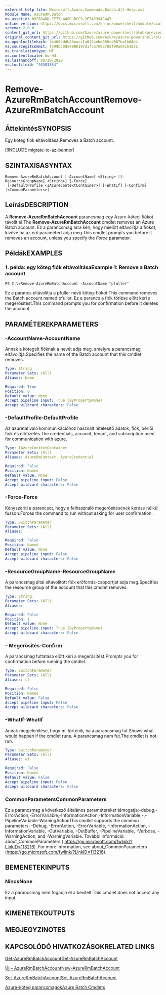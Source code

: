 ```yaml
---
external help file: Microsoft.Azure.Commands.Batch.dll-Help.xml
Module Name: AzureRM.Batch
ms.assetid: 89F604DD-EE77-440D-BCC9-3F74D994C447
online version: https://docs.microsoft.com/en-us/powershell/module/azurerm.batch/remove-azurermbatchaccount
schema: 2.0.0
content_git_url: https://github.com/Azure/azure-powershell/blob/preview/src/ResourceManager/AzureBatch/Commands.Batch/help/Remove-AzureRmBatchAccount.md
original_content_git_url: https://github.com/Azure/azure-powershell/blob/preview/src/ResourceManager/AzureBatch/Commands.Batch/help/Remove-AzureRmBatchAccount.md
ms.openlocfilehash: 3e460cddb83eacc1a012aebd009cd087ba1b68d4
ms.sourcegitcommit: f599b50d5e980197d1fca769378df90a842b42a1
ms.translationtype: MT
ms.contentlocale: hu-HU
ms.lasthandoff: 08/20/2020
ms.locfileid: "93503884"
---
```

# <span data-ttu-id="5fb56-101">Remove-AzureRmBatchAccount</span><span class="sxs-lookup"><span data-stu-id="5fb56-101">Remove-AzureRmBatchAccount</span></span>

## <span data-ttu-id="5fb56-102">Áttekintés</span><span class="sxs-lookup"><span data-stu-id="5fb56-102">SYNOPSIS</span></span>
<span data-ttu-id="5fb56-103">Egy köteg fiók eltávolítása.</span><span class="sxs-lookup"><span data-stu-id="5fb56-103">Removes a Batch account.</span></span>

[!INCLUDE [migrate-to-az-banner](../../includes/migrate-to-az-banner.md)]

## <span data-ttu-id="5fb56-104">SZINTAXISA</span><span class="sxs-lookup"><span data-stu-id="5fb56-104">SYNTAX</span></span>

```
Remove-AzureRmBatchAccount [-AccountName] <String> [[-ResourceGroupName] <String>] [-Force]
 [-DefaultProfile <IAzureContextContainer>] [-WhatIf] [-Confirm] [<CommonParameters>]
```

## <span data-ttu-id="5fb56-105">Leírás</span><span class="sxs-lookup"><span data-stu-id="5fb56-105">DESCRIPTION</span></span>
<span data-ttu-id="5fb56-106">A **Remove-AzureRmBatchAccount** parancsmag egy Azure-köteg-fiókot távolít el.</span><span class="sxs-lookup"><span data-stu-id="5fb56-106">The **Remove-AzureRmBatchAccount** cmdlet removes an Azure Batch account.</span></span>
<span data-ttu-id="5fb56-107">Ez a parancsmag arra kéri, hogy mielőtt eltávolítja a fiókot, kivéve ha az *erő* paramétert adja meg.</span><span class="sxs-lookup"><span data-stu-id="5fb56-107">This cmdlet prompts you before it removes an account, unless you specify the *Force* parameter.</span></span>

## <span data-ttu-id="5fb56-108">Példák</span><span class="sxs-lookup"><span data-stu-id="5fb56-108">EXAMPLES</span></span>

### <span data-ttu-id="5fb56-109">1. példa: egy köteg fiók eltávolítása</span><span class="sxs-lookup"><span data-stu-id="5fb56-109">Example 1: Remove a Batch account</span></span>
```
PS C:\>Remove-AzureRmBatchAccount -AccountName "pfuller"
```

<span data-ttu-id="5fb56-110">Ez a parancs eltávolítja a pfuller nevű köteg-fiókot.</span><span class="sxs-lookup"><span data-stu-id="5fb56-110">This command removes the Batch account named pfuller.</span></span>
<span data-ttu-id="5fb56-111">Ez a parancs a fiók törlése előtt kéri a megerősítést.</span><span class="sxs-lookup"><span data-stu-id="5fb56-111">This command prompts you for confirmation before it deletes the account.</span></span>

## <span data-ttu-id="5fb56-112">PARAMÉTEREK</span><span class="sxs-lookup"><span data-stu-id="5fb56-112">PARAMETERS</span></span>

### <span data-ttu-id="5fb56-113">-AccountName</span><span class="sxs-lookup"><span data-stu-id="5fb56-113">-AccountName</span></span>
<span data-ttu-id="5fb56-114">Annak a kötegelt fióknak a nevét adja meg, amelyre a parancsmag eltávolítja.</span><span class="sxs-lookup"><span data-stu-id="5fb56-114">Specifies the name of the Batch account that this cmdlet removes.</span></span>

```yaml
Type: String
Parameter Sets: (All)
Aliases: Name

Required: True
Position: 0
Default value: None
Accept pipeline input: True (ByPropertyName)
Accept wildcard characters: False
```

### <span data-ttu-id="5fb56-115">-DefaultProfile</span><span class="sxs-lookup"><span data-stu-id="5fb56-115">-DefaultProfile</span></span>
<span data-ttu-id="5fb56-116">Az azuretal való kommunikációhoz használt hitelesítő adatok, fiók, bérlői fiók és előfizetés.</span><span class="sxs-lookup"><span data-stu-id="5fb56-116">The credentials, account, tenant, and subscription used for communication with azure.</span></span>

```yaml
Type: IAzureContextContainer
Parameter Sets: (All)
Aliases: AzureRmContext, AzureCredential

Required: False
Position: Named
Default value: None
Accept pipeline input: False
Accept wildcard characters: False
```

### <span data-ttu-id="5fb56-117">-Force</span><span class="sxs-lookup"><span data-stu-id="5fb56-117">-Force</span></span>
<span data-ttu-id="5fb56-118">Kényszeríti a parancsot, hogy a felhasználó megerősítésének kérése nélkül fusson.</span><span class="sxs-lookup"><span data-stu-id="5fb56-118">Forces the command to run without asking for user confirmation.</span></span>

```yaml
Type: SwitchParameter
Parameter Sets: (All)
Aliases: 

Required: False
Position: Named
Default value: None
Accept pipeline input: False
Accept wildcard characters: False
```

### <span data-ttu-id="5fb56-119">-ResourceGroupName</span><span class="sxs-lookup"><span data-stu-id="5fb56-119">-ResourceGroupName</span></span>
<span data-ttu-id="5fb56-120">A parancsmag által eltávolított fiók erőforrás-csoportját adja meg.</span><span class="sxs-lookup"><span data-stu-id="5fb56-120">Specifies the resource group of the account that this cmdlet removes.</span></span>

```yaml
Type: String
Parameter Sets: (All)
Aliases: 

Required: False
Position: 1
Default value: None
Accept pipeline input: True (ByPropertyName)
Accept wildcard characters: False
```

### <span data-ttu-id="5fb56-121">– Megerősítés</span><span class="sxs-lookup"><span data-stu-id="5fb56-121">-Confirm</span></span>
<span data-ttu-id="5fb56-122">A parancsmag futtatása előtt kéri a megerősítést.</span><span class="sxs-lookup"><span data-stu-id="5fb56-122">Prompts you for confirmation before running the cmdlet.</span></span>

```yaml
Type: SwitchParameter
Parameter Sets: (All)
Aliases: cf

Required: False
Position: Named
Default value: False
Accept pipeline input: False
Accept wildcard characters: False
```

### <span data-ttu-id="5fb56-123">-WhatIf</span><span class="sxs-lookup"><span data-stu-id="5fb56-123">-WhatIf</span></span>
<span data-ttu-id="5fb56-124">Annak megjelenítése, hogy mi történik, ha a parancsmag fut.</span><span class="sxs-lookup"><span data-stu-id="5fb56-124">Shows what would happen if the cmdlet runs.</span></span>
<span data-ttu-id="5fb56-125">A parancsmag nem fut.</span><span class="sxs-lookup"><span data-stu-id="5fb56-125">The cmdlet is not run.</span></span>

```yaml
Type: SwitchParameter
Parameter Sets: (All)
Aliases: wi

Required: False
Position: Named
Default value: False
Accept pipeline input: False
Accept wildcard characters: False
```

### <span data-ttu-id="5fb56-126">CommonParameters</span><span class="sxs-lookup"><span data-stu-id="5fb56-126">CommonParameters</span></span>
<span data-ttu-id="5fb56-127">Ez a parancsmag a következő általános paramétereket támogatja:-debug,-ErrorAction,-ErrorVariable,-InformationAction,-InformationVariable,-,-PipelineVariable-WarningAction</span><span class="sxs-lookup"><span data-stu-id="5fb56-127">This cmdlet supports the common parameters: -Debug, -ErrorAction, -ErrorVariable, -InformationAction, -InformationVariable, -OutVariable, -OutBuffer, -PipelineVariable, -Verbose, -WarningAction, and -WarningVariable.</span></span> <span data-ttu-id="5fb56-128">További információ: about_CommonParameters ( https://go.microsoft.com/fwlink/?LinkID=113216) .</span><span class="sxs-lookup"><span data-stu-id="5fb56-128">For more information, see about_CommonParameters (https://go.microsoft.com/fwlink/?LinkID=113216).</span></span>

## <span data-ttu-id="5fb56-129">BEMENETEK</span><span class="sxs-lookup"><span data-stu-id="5fb56-129">INPUTS</span></span>

### <span data-ttu-id="5fb56-130">Nincs</span><span class="sxs-lookup"><span data-stu-id="5fb56-130">None</span></span>
<span data-ttu-id="5fb56-131">Ez a parancsmag nem fogadja el a bevitelt.</span><span class="sxs-lookup"><span data-stu-id="5fb56-131">This cmdlet does not accept any input.</span></span>

## <span data-ttu-id="5fb56-132">KIMENETEK</span><span class="sxs-lookup"><span data-stu-id="5fb56-132">OUTPUTS</span></span>

## <span data-ttu-id="5fb56-133">MEGJEGYZI</span><span class="sxs-lookup"><span data-stu-id="5fb56-133">NOTES</span></span>

## <span data-ttu-id="5fb56-134">KAPCSOLÓDÓ HIVATKOZÁSOK</span><span class="sxs-lookup"><span data-stu-id="5fb56-134">RELATED LINKS</span></span>

[<span data-ttu-id="5fb56-135">Get-AzureRmBatchAccount</span><span class="sxs-lookup"><span data-stu-id="5fb56-135">Get-AzureRmBatchAccount</span></span>](./Get-AzureRmBatchAccount.md)

[<span data-ttu-id="5fb56-136">Új – AzureRmBatchAccount</span><span class="sxs-lookup"><span data-stu-id="5fb56-136">New-AzureRmBatchAccount</span></span>](./New-AzureRmBatchAccount.md)

[<span data-ttu-id="5fb56-137">Set-AzureRmBatchAccount</span><span class="sxs-lookup"><span data-stu-id="5fb56-137">Set-AzureRmBatchAccount</span></span>](./Set-AzureRmBatchAccount.md)

[<span data-ttu-id="5fb56-138">Azure-köteg parancsmagok</span><span class="sxs-lookup"><span data-stu-id="5fb56-138">Azure Batch Cmdlets</span></span>](./AzureRM.Batch.md)


